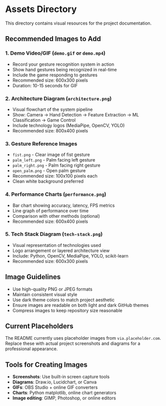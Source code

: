 # Assets Directory

This directory contains visual resources for the project documentation.

## Recommended Images to Add

### 1. Demo Video/GIF (`demo.gif` or `demo.mp4`)
- Record your gesture recognition system in action
- Show hand gestures being recognized in real-time
- Include the game responding to gestures
- Recommended size: 600x300 pixels
- Duration: 10-15 seconds for GIF

### 2. Architecture Diagram (`architecture.png`)
- Visual flowchart of the system pipeline
- Show: Camera → Hand Detection → Feature Extraction → ML Classification → Game Control
- Include technology logos (MediaPipe, OpenCV, YOLO)
- Recommended size: 800x400 pixels

### 3. Gesture Reference Images
- `fist.png` - Clear image of fist gesture
- `palm_left.png` - Palm facing left gesture  
- `palm_right.png` - Palm facing right gesture
- `open_palm.png` - Open palm gesture
- Recommended size: 100x100 pixels each
- Clean white background preferred

### 4. Performance Charts (`performance.png`)
- Bar chart showing accuracy, latency, FPS metrics
- Line graph of performance over time
- Comparison with other methods (optional)
- Recommended size: 600x400 pixels

### 5. Tech Stack Diagram (`tech-stack.png`)
- Visual representation of technologies used
- Logo arrangement or layered architecture view
- Include: Python, OpenCV, MediaPipe, YOLO, scikit-learn
- Recommended size: 600x300 pixels

## Image Guidelines

- Use high-quality PNG or JPEG formats
- Maintain consistent visual style
- Use dark theme colors to match project aesthetic
- Ensure images are readable on both light and dark GitHub themes
- Compress images to keep repository size reasonable

## Current Placeholders

The README currently uses placeholder images from `via.placeholder.com`. Replace these with actual project screenshots and diagrams for a professional appearance.

## Tools for Creating Images

- **Screenshots**: Use built-in screen capture tools
- **Diagrams**: Draw.io, Lucidchart, or Canva
- **GIFs**: OBS Studio + online GIF converters
- **Charts**: Python matplotlib, online chart generators
- **Image editing**: GIMP, Photoshop, or online editors